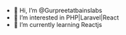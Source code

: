 - 👋 Hi, I’m @Gurpreetatbainslabs
- 👀 I’m interested in PHP|Laravel|React
- 🌱 I’m currently learning Reactjs 

<!---
Gurpreetatbainslabs/Gurpreetatbainslabs is a ✨ special ✨ repository because its `README.md` (this file) appears on your GitHub profile.
You can click the Preview link to take a look at your changes.
--->
